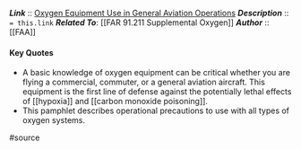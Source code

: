 ***Link***      :: [Oxygen Equipment Use in General Aviation Operations](https://www.faa.gov/pilots/safety/pilotsafetybrochures/media/oxygen_equipment.pdf)
***Description***      :: `= this.link`
***Related To***: [[FAR 91.211 Supplemental Oxygen]]
***Author*** :: [[FAA]]

#### Key Quotes
* A basic knowledge of oxygen equipment can be critical whether you are flying a commercial, commuter, or a general aviation aircraft. This equipment is the first line of defense against the potentially lethal effects of [[hypoxia]] and [[carbon monoxide poisoning]].
* This pamphlet describes operational precautions to use with all types of oxygen systems.

#source

